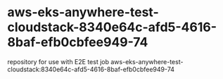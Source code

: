 # aws-eks-anywhere-test-cloudstack-8340e64c-afd5-4616-8baf-efb0cbfee949-74
repository for use with E2E test job aws-eks-anywhere-test-cloudstack:8340e64c-afd5-4616-8baf-efb0cbfee949-74
